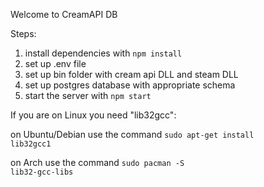 Welcome to CreamAPI DB

Steps:

1) install dependencies with <code>npm install</code>
2) set up .env file
3) set up bin folder with cream api DLL and steam DLL
4) set up postgres database with appropriate schema
5) start the server with <code>npm start</code>

If you are on Linux you need "lib32gcc":

on Ubuntu/Debian use the command <code>sudo apt-get install lib32gcc1</code>

on Arch use the command <code>sudo pacman -S lib32-gcc-libs</code>